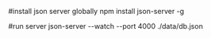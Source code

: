 #install json server globally
npm install json-server -g

#run server
json-server --watch --port 4000 ./data/db.json